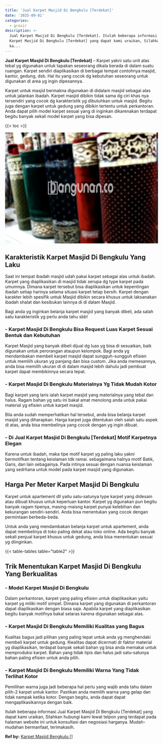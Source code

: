 ```yaml
---
title: 'Jual Karpet Masjid Di Bengkulu [Terdekat]'
date: '2025-09-01'
categories:
  - grosir
description: >-
  Jual Karpet Masjid Di Bengkulu [Terdekat]. Itulah beberapa informasi Jual
  Karpet Masjid Di Bengkulu [Terdekat] yang dapat kami uraikan, Silahkan hubungi
  ka...
---
```


**Jual Karpet Masjid Di Bengkulu \[Terdekat\]** – Karpet yakni satu unit alas tebal yg digunakan untuk tapakan seseorang dikala berada di dalam suatu ruangan. Karpet sendiri diaplikasikan di berbagai tempat contohnya masjid, kantor, gedung, dsb. Hal itu yang cocok dg kebutuhan seseorang untuk digunakan di area yg ingin dipesannya.

Karpet untuk masjid bermakna digunakan di didalam masjid sebagai alas untuk jalankan ibadah. Karpet masjid dibikin tidak sama dg ciri khas nya tersendiri yang cocok dg karakteristik yg dibutuhkan untuk masjid. Begitu juga dengan karpet untuk gedung yang dibikin tertentu untuk perkantoran. Anda dapat pilih model karpet sesuai yang di inginkan dikarenakan terdapat begitu banyak sekali model karpet yang bisa dipesan.

{{< toc >}}

![Jual Karpet Masjid Di Bengkulu [Terdekat]](/images/grosir-karpet-murah-52.png)

## Karakteristik Karpet Masjid Di Bengkulu Yang Laku

Saat ini tempat ibadah masjid udah pakai karpet sebagai alas untuk ibadah. Karpet yang diaplikasikan di masjid tidak serupa dg type karpet pada umumnya. Dimana karpet tersebut bisa diaplikasikan untuk kepentingan ibadah setiap harinya selama situasi karpet tetap bersih. Karpet dengan karakter lebih spesifik untuk Masjid dibikin secara khusus untuk laksanakan ibadah shalat dan kesibukan lainnya di di dalam Masjid.

Bagi anda yg inginkan belanja karpet masjid yang banyak dibeli, ada salah satu karakteristik yg perlu anda tahu sbb!

### \- Karpet Masjid Di Bengkulu Bisa Request Luas Karpet Sesuai Bentuk dan Kebutuhan

Karpet Masjid yang banyak dibeli dijual dg luas yg bisa di sesuaikan, baik digunakan untuk perorangan ataupun kelompok. Bagi anda yg mendambakan membeli karpet masjid dapat sungguh-sungguh efisien untuk memliih ukuran yg panjang dan bisa custom. Jika anda memesannya, anda bisa memilih ukuran di di dalam masjid lebih dahulu jadi pembuat karpet dapat membikinnya secara tepat.

### \- Karpet Masjid Di Bengkulu Materialnya Yg Tidak Mudah Kotor

Bagi karpet yang laris ialah karpet masjid yang materialnya yang tebal dan halus. Ragam bahan yg satu ini bakal amat menolong anda untuk pakai material yg efisien untuk karpet masjid.

Bila anda sudah memperhatikan hal tersebut, anda bisa belanja karpet masjid yang diharapkan. Harga karpet juga ditentukan oleh salah satu aspek di atas, anda bisa membelinya yang cocok dengan yg ingin dibuat.

### \- Di Jual Karpet Masjid Di Bengkulu \[Terdekat\] Motif Karpetnya Elegan

Karena untuk ibadah, maka tipe motif karpet yg paling laku yakni bermotifkan tentang keislaman tdk ramai. sebagaimana halnya motif Batik, Garis, dan lain sebagainya. Pada intinya sesuai dengan nuansa keislaman yang sedrhana untuk model pada karpet masjid yang digunakan.

## Harga Per Meter Karpet Masjid Di Bengkulu

Karpet untuk apartement dll yaitu satu-satunya type karpet yang didesain atau dibuat khusus untuk keperluan kantor. Karpet yg digunakan pun begitu banyak ragam tipenya, masing-maisng karpet punyai kelebihan dan kekurangan sendiri-sendiri. Anda bisa menentukan yang cocok dengan permintaan berbeda-beda.

Untuk anda yang mendambakan belanja karpet untuk apartement, anda dapat membelinya di toko paling dekat atau toko online. Ada begitu banyak sekali penjual karpet khusus untuk gedung, anda bisa menentukan sesuai yg diinginkan.

{{< table-tables table="table2" >}}

## Trik Menentukan Karpet Masjid Di Bengkulu Yang Berkualitas

### \- Model Karpet Masjid Di Bengkulu

Dalam perkantoran, karpet yang paling efisien untuk diaplikasikan yaitu karpet yg miliki motif simpel. Dimana karpet yang digunakan di perkantoran dapat diaplikasikan dengan biasa saja. Apabila karpet yang diaplikasikan begitu banyak motifnya bakal selaras karena digunakan sebagai alas.

### \- Karpet Masjid Di Bengkulu Memiliki Kualitas yang Bagus

Kualitas bagus jadi pilihan yang paling tepat untuk anda yg menghendaki membeli karpet untuk gedung. Kwalitas dapat dicermati dr faktor material yg diaplikasikan, terdapat banyak sekali bahan yg bisa anda memakai untuk memproduksi karpet. Bahan yang tidak tipis dan halus jadi satu-satunya bahan paling efisien untuk anda pilih.

### \- Karpet Masjid Di Bengkulu Memiliki Warna Yang Tidak Terlihat Kotor

Pemilihan warna juga jadi beberapa hal perlu yang wajib anda tahu dalam pilih-2 karpet untuk kantor. Pastikan anda memilih warna yang gelap dan tidak nampak ketika kotor. Dengan begitu, anda dapat dapat mengaplikasikannya dengan baik.

Itulah beberapa informasi Jual Karpet Masjid Di Bengkulu \[Terdekat\] yang dapat kami uraikan, Silahkan hubungi kami lewat telpon yang terdapat pada halaman website ini untuk konsultasi dan negosiasi harganya. Mudah-mudahan bermanfaat, terimakasih.

**Ref by:**  [Karpet Masjid Bengkulu []](https://id.wikipedia.org/wiki/Karpet)
